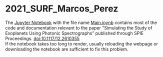 # 2021_SURF_Marcos_Perez
The <a href="https://jupyter.org/">Jupyter Notebook</a> with the file name <a href="https://github.com/MarcosP7635/2021_SURF_Marcos_Perez/blob/main/Main.ipynb">Main.ipynb</a> contains most of the code and documentation relevant to the paper "Simulating the Study of Exoplanets Using Photonic Spectrographs" 
published through SPIE Proceedings. <a href="https://doi.org/10.1117/12.2610355">doi:10.1117/12.2610355</a><br />
If the notebook takes too long to render, usually reloading the webpage or downloading the notebook are sufficient to fix this problem. 
